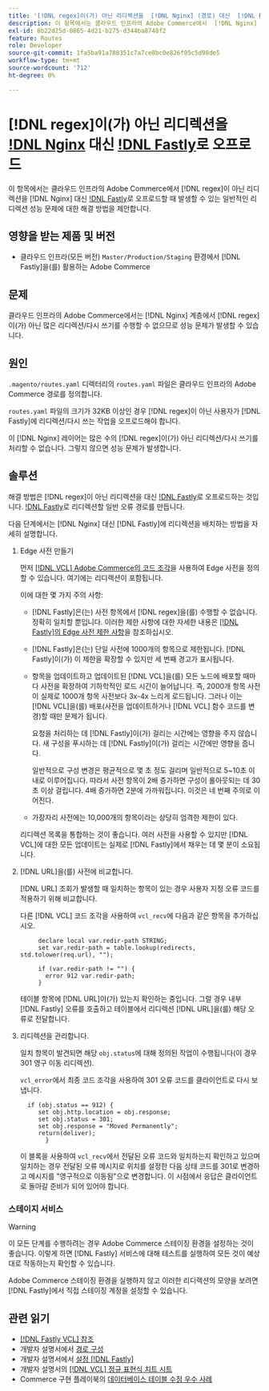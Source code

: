 ```yaml
---
title: '[!DNL regex]이(가) 아닌 리디렉션을  [!DNL Nginx] (경로) 대신  [!DNL Fastly] 에 오프로드합니다.'
description: 이 항목에서는 클라우드 인프라의 Adobe Commerce에서  [!DNL Nginx] 이(가) 아닌  [!DNL Fastly] 로 [!DNL regex]하지 않은 리디렉션을 오프로드할 때 발생할 수 있는 일반적인 리디렉션 성능 문제에 대한 해결 방법을 제안합니다.
exl-id: 8b22d25d-0865-4d21-b275-d344ba8748f2
feature: Routes
role: Developer
source-git-commit: 1fa5ba91a788351c7a7ce8bc0e826f05c5d98de5
workflow-type: tm+mt
source-wordcount: '712'
ht-degree: 0%

---
```


# [!DNL regex]이(가) 아닌 리디렉션을 [!DNL Nginx](경로) 대신 [!DNL Fastly](으)로 오프로드

이 항목에서는 클라우드 인프라의 Adobe Commerce에서 [!DNL regex]이 아닌 리디렉션을 [!DNL Nginx] 대신 [!DNL Fastly](으)로 오프로드할 때 발생할 수 있는 일반적인 리디렉션 성능 문제에 대한 해결 방법을 제안합니다.

## 영향을 받는 제품 및 버전

* 클라우드 인프라(모든 버전) `Master/Production/Staging` 환경에서 [!DNL Fastly]을(를) 활용하는 Adobe Commerce

## 문제

클라우드 인프라의 Adobe Commerce에서는 [!DNL Nginx] 계층에서 [!DNL regex]이(가) 아닌 많은 리디렉션/다시 쓰기를 수행할 수 없으므로 성능 문제가 발생할 수 있습니다.

## 원인

`.magento/routes.yaml` 디렉터리의 `routes.yaml` 파일은 클라우드 인프라의 Adobe Commerce 경로를 정의합니다.

`routes.yaml` 파일의 크기가 32KB 이상인 경우 [!DNL regex]이 아닌 사용자가 [!DNL Fastly]에 리디렉션/다시 쓰는 작업을 오프로드해야 합니다.

이 [!DNL Nginx] 레이어는 많은 수의 [!DNL regex]이(가) 아닌 리디렉션/다시 쓰기를 처리할 수 없습니다. 그렇지 않으면 성능 문제가 발생합니다.

## 솔루션

해결 방법은 [!DNL regex]이 아닌 리디렉션을 대신 [!DNL Fastly](으)로 오프로드하는 것입니다. [!DNL Fastly](으)로 리디렉션할 일반 오류 경로를 만듭니다.

다음 단계에서는 [!DNL Nginx] 대신 [!DNL Fastly]에 리디렉션을 배치하는 방법을 자세히 설명합니다.

1. Edge 사전 만들기

   먼저 [[!DNL VCL] Adobe Commerce의 코드 조각](/docs/commerce-cloud-service/user-guide/cdn/custom-vcl-snippets/fastly-vcl-custom-snippets.html)을 사용하여 Edge 사전을 정의할 수 있습니다. 여기에는 리디렉션이 포함됩니다.

   이에 대한 몇 가지 주의 사항:

   * [!DNL Fastly]은(는) 사전 항목에서 [!DNL regex]을(를) 수행할 수 없습니다. 정확히 일치할 뿐입니다. 이러한 제한 사항에 대한 자세한 내용은 [[!DNL Fastly]의 Edge 사전 제한 사항](https://docs.fastly.com/guides/edge-dictionaries/about-edge-dictionaries#limitations-and-considerations)을 참조하십시오.
   * [!DNL Fastly]은(는) 단일 사전에 1000개의 항목으로 제한됩니다. [!DNL Fastly]이(가) 이 제한을 확장할 수 있지만 세 번째 경고가 표시됩니다.
   * 항목을 업데이트하고 업데이트된 [!DNL VCL]을(를) 모든 노드에 배포할 때마다 사전을 확장하여 기하학적인 로드 시간이 늘어납니다. 즉, 2000개 항목 사전이 실제로 1000개 항목 사전보다 3x-4x 느리게 로드됩니다. 그러나 이는 [!DNL VCL]을(를) 배포(사전을 업데이트하거나 [!DNL VCL] 함수 코드를 변경)할 때만 문제가 됩니다.

     요청을 처리하는 데 [!DNL Fastly]이(가) 걸리는 시간에는 영향을 주지 않습니다. 새 구성을 푸시하는 데 [!DNL Fastly]이(가) 걸리는 시간에만 영향을 줍니다.

     일반적으로 구성 변경은 평균적으로 몇 초 정도 걸리며 일반적으로 5~10초 이내로 이루어집니다. 따라서 사전 항목이 2배 증가하면 구성이 롤아웃되는 데 30초 이상 걸립니다. 4배 증가하면 2분에 가까워집니다. 이것은 네 번째 주의로 이어진다.

   * 가장자리 사전에는 10,000개의 항목이라는 상당히 엄격한 제한이 있다.

   리디렉션 목록을 통합하는 것이 좋습니다. 여러 사전을 사용할 수 있지만 [!DNL VCL]에 대한 모든 업데이트는 실제로 [!DNL Fastly]에서 채우는 데 몇 분이 소요됩니다.

1. [!DNL URL]을(를) 사전에 비교합니다.

   [!DNL URL] 조회가 발생할 때 일치하는 항목이 있는 경우 사용자 지정 오류 코드를 적용하기 위해 비교합니다.

   다른 [!DNL VCL] 코드 조각을 사용하여 `vcl_recv`에 다음과 같은 항목을 추가하십시오.

   ```
        declare local var.redir-path STRING;
        set var.redir-path = table.lookup(redirects, std.tolower(req.url), "");
   
        if (var.redir-path != "") {
          error 912 var.redir-path;
        }
   ```

   테이블 항목에 [!DNL URL]이(가) 있는지 확인하는 중입니다. 그럴 경우 내부 [!DNL Fastly] 오류를 호출하고 테이블에서 리디렉션 [!DNL URL]을(를) 해당 오류로 전달합니다.

1. 리디렉션을 관리합니다.

   일치 항목이 발견되면 해당 `obj.status`에 대해 정의된 작업이 수행됩니다(이 경우 301 영구 이동 리디렉션).

   `vcl_error`에서 최종 코드 조각을 사용하여 301 오류 코드를 클라이언트로 다시 보냅니다.

   ```
     if (obj.status == 912) {
        set obj.http.location = obj.response;
        set obj.status = 301;
        set obj.response = "Moved Permanently";
        return(deliver);
          }
   ```

   이 블록을 사용하여 `vcl_recv`에서 전달된 오류 코드와 일치하는지 확인하고 있으며 일치하는 경우 전달된 오류 메시지로 위치를 설정한 다음 상태 코드를 301로 변경하고 메시지를 &quot;영구적으로 이동됨&quot;으로 변경합니다. 이 시점에서 응답은 클라이언트로 돌아갈 준비가 되어 있어야 합니다.

### 스테이지 서비스

>[!WARNING]
>
>이 모든 단계를 수행하려는 경우 Adobe Commerce 스테이징 환경을 설정하는 것이 좋습니다. 이렇게 하면 [!DNL Fastly] 서비스에 대해 테스트를 실행하여 모든 것이 예상대로 작동하는지 확인할 수 있습니다.

Adobe Commerce 스테이징 환경을 실행하지 않고 이러한 리디렉션의 모양을 보려면 [!DNL Fastly]에서 직접 스테이징 계정을 설정할 수 있습니다.

## 관련 읽기

* [[!DNL Fastly VCL] 참조](https://docs.fastly.com/vcl/)
* 개발자 설명서에서 [경로 구성](/docs/commerce-cloud-service/user-guide/configure/routes/routes-yaml.html)
* 개발자 설명서에서 [설정 [!DNL Fastly]](/docs/commerce-cloud-service/user-guide/cdn/setup-fastly/fastly-configuration.html)
* 개발자 설명서의 [[!DNL VCL] 정규 표현식 치트 시트](https://docs.fastly.com/en/guides/vcl-regular-expression-cheat-sheet)
* Commerce 구현 플레이북의 [데이터베이스 테이블 수정 우수 사례](https://experienceleague.adobe.com/en/docs/commerce-operations/implementation-playbook/best-practices/development/modifying-core-and-third-party-tables#why-adobe-recommends-avoiding-modifications)
